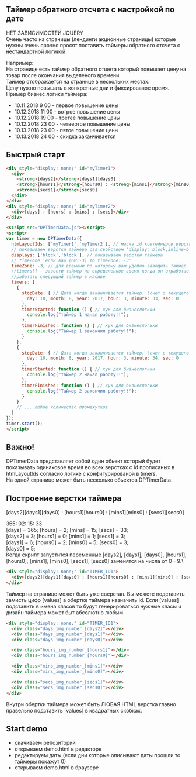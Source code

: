 ## Таймер обратного отсчета с настройкой по дате
НЕТ ЗАВИСИМОСТЕЙ JQUERY\
Очень часто на страницы (лендинги акционные страницы) которые нужны очень срочно 
просят поставить таймеры обратного отсчета с нестандартной логикой. 

Например:\
На странице есть таймер обратного отщета который повышает цену на товар после окончания выделеного времени.\
Таймер отображается на странице в нескольких местах.\
Цену нужно повышать в конкретные дни и фиксированое время.\
Пример бизнес логики таймера:
- 10.11.2018 9 00  - первое повышение цены
- 10.12.2018 11 00  - вотрое повышение цены
- 10.12.2018 19 00  - третее повышение цены
- 10.12.2018 23 00  - четвертое повышение цены
- 10.13.2018 23 00  - пятое повышение цены
- 10.13.2018 24 00  - скидка заканчивается
## Быстрый старт

```html
<div style="display: none;" id="myTimer1">
  <div>
    <strong>[days2]</strong>[days1][days0] :
    <strong>[hours1]</strong>[hours0] : <strong>[mins1]</strong>[mins0] :
    <strong>[secs1]</strong>[secs0]
  </div>
</div>
<div style="display: none;" id="myTimer2">
  <div>[days] : [hours] : [mins] : [secs]</div>
</div>

```
```html
<script src="DPTimerData.js"></script>
<script>
var timer = new DPTimerData({ 
  htmLayoutIds: ['myTimer1','myTimer2'], // масив id контейнеров верстки таймера
  // показываем верстки таймера сss свойством 'display: block,inline-block,flex и тд'
  displays: ['block','block'], // показываем верстки таймера
  // timeZone 'если ваш (GMT-3) то timeZone: -3'
  timeZone: -3, // для времени по которому вам удобно заводить таймер
  //timers[] - завести таймер на определенное время когда он отработает начнет
  //работать следующий таймер в масиве
  timers: [
    {
      stopDate: { // Дата когда заканчивается таймер. (счет с текущего дня)
        day: 10, month: 8, year: 2017, hour: 3, minute: 33, sec: 0
      },
      timerStarted: function () { // хук для бизнеслогики
        console.log("таймер 1 начал работу!!");
      },
      timerFinished: function () { // хук для бизнеслогики
        console.log("Таймер 1 закончил работу!!");
      }
    },
    {
      stopDate: { // Дата когда заканчивается таймер. (счет с текущего дня)
        day: 10, month: 8, year: 2017, hour: 3, minute: 34, sec: 0
      },
      timerStarted: function () { // хук для бизнеслогики
        console.log("таймер 2 начал работу!!");
      },
      timerFinished: function () { // хук для бизнеслогики
        console.log("Таймер 2 закончил работу!!");
      }
    }
    // ... любое количество промежутков
  ]
});
timer.start();
</script>

```
## Важно!
DPTimerData представляет собой один обьект который будет 
показывать одинаковое время во всех верстках с id прописаных в htmLayoutIds
согласно логике с конфигурированой в timers.\
На одной странице может быть несколько обьектов DPTimerData.

## Построение верстки таймера
[days2][days1][days0] : [hours1][hours0] : [mins1][mins0] : [secs1][secs0]

365: 02: 15: 33\
[days] = 365; [hours] = 2;  [mins] = 15;  [secs] = 33;\
[days2] = 3; [hours1] = 0;  [mins1] = 1;  [secs1] = 3;\
[days1] = 6; [hours0] = 2;  [mins0] = 5;  [secs0] = 3;\
[days0] = 5;\
Когда скрипт запустится переменные [days2], [days1], [days0], [hours1], [hours0], [mins1], [mins0], [secs1], [secs0] 
заменятся на числа от 0 - 9.\
```html
<div style="display: none;" id="TIMER_ID1">
  <div>[days2][days1][days0] : [hours1][hours0] : [mins1][mins0] : [secs1][secs0]</div>
</div>

```
Таймер на странице может быть уже сверстан. Вы можете подставить замисть цифр [values] а обертке таймера назначить id.
Если [values] подставить в имена класов то будут генерироваться нужные класы и дизайн таймера может быт абсолютно любым.
```html
<div style="display: none;" id="TIMER_ID1">
  <div class="days_img_number_[days2]"></div>
  <div class="days_img_number_[days1]"></div>
  <div class="days_img_number_[days0]"></div>

  <div class="hours_img_number_[hours1]"></div>
  <div class="hours_img_number_[hours0]"></div>

  <div class="mins_img_number_[mins1]"></div>
  <div class="mins_img_number_[mins0]"></div>

  <div class="secs_img_number_[secs1]"></div>
  <div class="secs_img_number_[secs0]"></div>
</div>

```
Внутри обертки таймера может быть ЛЮБАЯ HTML верстка главно правельно подставить [values] в квадратных скобках.

## Start demo
- скачиваем репозиторий
- открываем demo.html в редакторе
- редактируем даты (если дни которые описывают даты прошли то таймеры покажут 0)
- открываем demo.html в браузере

